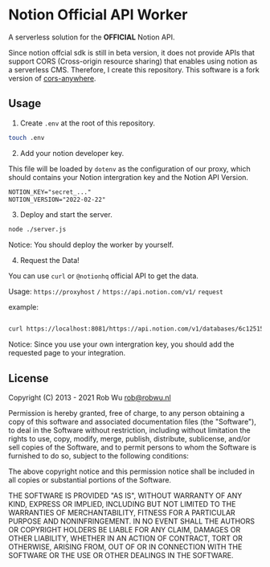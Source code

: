 # Notion Official API Worker

A serverless solution for the **OFFICIAL** Notion API.

Since notion offcial sdk is still in beta version, it does not provide APIs that support CORS (Cross-origin resource sharing) that enables using notion as a serverless CMS. Therefore, I create this repository. This software is a fork version of [cors-anywhere](https://github.com/Rob--W/cors-anywhere).

## Usage

1. Create `.env` at the root of this repository.

```bash
touch .env
```

2. Add your notion developer key.

This file will be loaded by `dotenv` as the configuration of our proxy, which should contains your Notion intergration key and the Notion API Version.

```txt
NOTION_KEY="secret_..."
NOTION_VERSION="2022-02-22"
```

3. Deploy and start the server.

```bash
node ./server.js
```

Notice: You should deploy the worker by yourself.

4. Request the Data!

You can use `curl` or `@notionhq` official API to get the data.

Usage: `https://proxyhost` `/` `https://api.notion.com/v1/` `request`

example:

```bash

curl https://localhost:8081/https://api.notion.com/v1/databases/6c12515ae1d64423839e4540cacf49a5

```

Notice: Since you use your own intergration key, you should add the requested page to your integration.

## License

Copyright (C) 2013 - 2021 Rob Wu <rob@robwu.nl>

Permission is hereby granted, free of charge, to any person obtaining a copy of
this software and associated documentation files (the "Software"), to deal in
the Software without restriction, including without limitation the rights to
use, copy, modify, merge, publish, distribute, sublicense, and/or sell copies
of the Software, and to permit persons to whom the Software is furnished to do
so, subject to the following conditions:

The above copyright notice and this permission notice shall be included in all
copies or substantial portions of the Software.

THE SOFTWARE IS PROVIDED "AS IS", WITHOUT WARRANTY OF ANY KIND, EXPRESS OR
IMPLIED, INCLUDING BUT NOT LIMITED TO THE WARRANTIES OF MERCHANTABILITY,
FITNESS FOR A PARTICULAR PURPOSE AND NONINFRINGEMENT. IN NO EVENT SHALL THE
AUTHORS OR COPYRIGHT HOLDERS BE LIABLE FOR ANY CLAIM, DAMAGES OR OTHER
LIABILITY, WHETHER IN AN ACTION OF CONTRACT, TORT OR OTHERWISE, ARISING FROM,
OUT OF OR IN CONNECTION WITH THE SOFTWARE OR THE USE OR OTHER DEALINGS IN THE
SOFTWARE.
